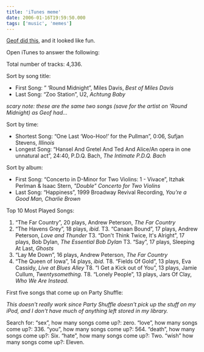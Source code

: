 ```yaml
---
title: 'iTunes meme'
date: 2006-01-16T19:59:50.000
tags: ['music', 'memes']
---
```


[Geof did this](http://ijsm.org/archives/2006/01/16/itunes-meme/), and it looked like fun.

Open iTunes to answer the following:

Total number of tracks: 4,336.

Sort by song title:

- First Song: ” ‘Round Midnight”, Miles Davis, _Best of Miles Davis_
- Last Song: “Zoo Station”, U2, _Achtung Baby_

_scary note: these are the same two songs (save for the artist on 'Round Midnight) as Geof had..._

Sort by time:

- Shortest Song: “One Last ‘Woo-Hoo!’ for the Pullman”, 0:06, Sufjan Stevens, _Illinois_
- Longest Song: “Hansel And Gretel And Ted And Alice/An opera in one unnatural act”, 24:40, P.D.Q. Bach, _The Intimate P.D.Q. Bach_

Sort by album:

- First Song: “Concerto in D-Minor for Two Violins: 1 - Vivace”, Itzhak Perlman & Isaac Stern, _"Double" Concerto for Two Violins_
- Last Song: “Happiness”, 1999 Broadway Revival Recording, _You're a Good Man, Charlie Brown_

Top 10 Most Played Songs:

1. “The Far Country”, 20 plays, Andrew Peterson, _The Far Country_
2. “The Havens Grey”, 18 plays, _ibid._
   T3. “Canaan Bound”, 17 plays, Andrew Peterson, _Love and Thunder_
   T3. “Don't Think Twice, It's Alright”, 17 plays, Bob Dylan, _The Essential Bob Dylan_
   T3. “Say”, 17 plays, Sleeping At Last, _Ghosts_
3. “Lay Me Down”, 16 plays, Andrew Peterson, _The Far Country_
4. “The Queen of Iowa”, 14 plays, _ibid._
   T8. “Fields Of Gold”, 13 plays, Eva Cassidy, _Live at Blues Alley_
   T8. “I Get a Kick out of You”, 13 plays, Jamie Cullum, _Twentysomething._
   T8. “Lonely People”, 13 plays, Jars Of Clay, _Who We Are Instead._

First five songs that come up on Party Shuffle:

_This doesn't really work since Party Shuffle doesn't pick up the stuff on my iPod, and I don't have much of anything left stored in my library._

Search for: “sex”, how many songs come up?: zero. “love”, how many songs come up?: 336. “you”, how many songs come up?: 564. “death”, how many songs come up?: Six. “hate”, how many songs come up?: Two. “wish” how many songs come up?: Eleven.
